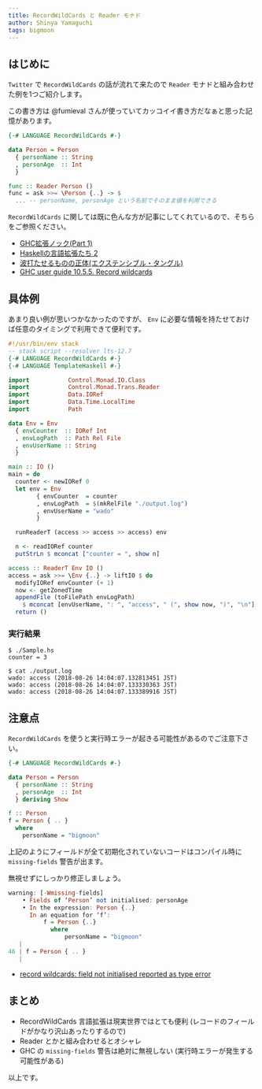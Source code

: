 ```yaml
---
title: RecordWildCards と Reader モナド
author: Shinya Yamaguchi
tags: bigmoon
---
```


## はじめに

`Twitter` で `RecordWildCards` の話が流れて来たので `Reader` モナドと組み合わせた例を1つご紹介します。

この書き方は @fumieval さんが使っていてカッコイイ書き方だなぁと思った記憶があります。

```haskell
{-# LANGUAGE RecordWildCards #-}

data Person = Person
  { personName :: String
  , personAge  :: Int
  }

func :: Reader Person ()
func = ask >>= \Person {..} -> $
  ... -- personName, personAge という名前でそのまま値を利用できる
```

`RecordWildCards` に関しては既に色んな方が記事にしてくれているので、そちらをご参照ください。

- [GHC拡張ノック(Part 1)](https://haskell.jp/blog/posts/2018/about-ghc-exts-1.html)
- [Haskellの言語拡張たち 2](http://rf0444.hatenablog.jp/entry/20120617/1339910411)
- [波打たせるものの正体(エクステンシブル・タングル)](http://fumieval.hatenablog.com/entry/2016/12/18/181540)
- [GHC user guide 10.5.5. Record wildcards](https://downloads.haskell.org/~ghc/latest/docs/html/users_guide/glasgow_exts.html#record-wildcards)

<!--more-->

## 具体例

あまり良い例が思いつかなかったのですが、 `Env` に必要な情報を持たせておけば任意のタイミングで利用できて便利です。

```haskell
#!/usr/bin/env stack
-- stack script --resolver lts-12.7
{-# LANGUAGE RecordWildCards #-}
{-# LANGUAGE TemplateHaskell #-}

import           Control.Monad.IO.Class
import           Control.Monad.Trans.Reader
import           Data.IORef
import           Data.Time.LocalTime
import           Path

data Env = Env
  { envCounter  :: IORef Int
  , envLogPath  :: Path Rel File
  , envUserName :: String
  }

main :: IO ()
main = do
  counter <- newIORef 0
  let env = Env
        { envCounter  = counter
        , envLogPath  = $(mkRelFile "./output.log")
        , envUserName = "wado"
        }

  runReaderT (access >> access >> access) env

  n <- readIORef counter
  putStrLn $ mconcat ["counter = ", show n]

access :: ReaderT Env IO ()
access = ask >>= \Env {..} -> liftIO $ do
  modifyIORef envCounter (+ 1)
  now <- getZonedTime
  appendFile (toFilePath envLogPath)
    $ mconcat [envUserName, ": ", "access", " (", show now, ")", "\n"]
  return ()
```

### 実行結果

```shell
$ ./Sample.hs
counter = 3

$ cat ./output.log
wado: access (2018-08-26 14:04:07.132813451 JST)
wado: access (2018-08-26 14:04:07.133330363 JST)
wado: access (2018-08-26 14:04:07.133389916 JST)
```

## 注意点

`RecordWildCards` を使うと実行時エラーが起きる可能性があるのでご注意下さい。

```hs
{-# LANGUAGE RecordWildCards #-}

data Person = Person
  { personName :: String
  , personAge  :: Int
  } deriving Show

f :: Person
f = Person { .. }
  where
    personName = "bigmoon"
```

上記のようにフィールドが全て初期化されていないコードはコンパイル時に `missing-fields` 警告が出ます。

無視せずにしっかり修正しましょう。

```hs
warning: [-Wmissing-fields]
    • Fields of ‘Person’ not initialised: personAge
    • In the expression: Person {..}
      In an equation for ‘f’:
          f = Person {..}
            where
                personName = "bigmoon"
   |
46 | f = Person { .. }
   |
```

- [record wildcards: field not initialised reported as type error](https://ghc.haskell.org/trac/ghc/ticket/5334)

## まとめ

- RecordWildCards 言語拡張は現実世界ではとても便利 (レコードのフィールドがかなり沢山あったりするので)
- Reader とかと組み合わせるとオシャレ
- GHC の `missing-fields` 警告は絶対に無視しない (実行時エラーが発生する可能性がある)

以上です。
